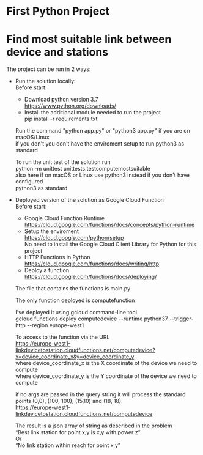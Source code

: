 # First Python Project
# Find most suitable link between device and stations

The project can be run in 2 ways:
- Run the solution locally:  
    Before start:
    - Download python version 3.7  
        https://www.python.org/downloads/  
    - Install the additional module needed to run the project  
        pip install -r requirements.txt  
      
    Run the command "python app.py" or "python3 app.py" if you are on macOS/Linux  
    if you don't you don't have the enviroment setup to run python3 as standard  
  
    To run the unit test of the solution run  
    python -m unittest unittests.testcomputemostsuitable  
    also here if on macOS or Linux use python3 instead if you don't have configured  
    python3 as standard  
  
- Deployed version of the solution as Google Cloud Function  
    Before start:  
    - Google Cloud Function Runtime  
        https://cloud.google.com/functions/docs/concepts/python-runtime  
    - Setup the enviroment  
        https://cloud.google.com/python/setup  
        No need to install the Google Cloud Client Library for Python for this project  
    - HTTP Functions in Python  
        https://cloud.google.com/functions/docs/writing/http  
    - Deploy a function  
        https://cloud.google.com/functions/docs/deploying/  
  
    The file that contains the functions is main.py  
  
    The only function deployed is computefunction  
  
    I've deployed it using gcloud command-line tool  
    gcloud functions deploy computedevice --runtime python37 --trigger-http --region europe-west1  
  
    To access to the function via the URL  
    https://europe-west1-linkdevicetostation.cloudfunctions.net/computedevice?x=device_coordinate_x&y=device_coordinate_y  
    where device_coordinate_x is the X coordinate of the device we need to compute  
    where device_coordinate_y is the Y coordinate of the device we need to compute  
  
    if no args are passed in the query string it will process the standard points (0,0), (100, 100), (15,10) and (18, 18).  
    https://europe-west1-linkdevicetostation.cloudfunctions.net/computedevice  
  
    The result is a json array of string as described in the problem  
    “Best link station for point x,y is x,y with power z”  
    Or  
    “No link station within reach for point x,y”  
